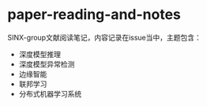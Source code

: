 # paper-reading-and-notes
SINX-group文献阅读笔记，内容记录在issue当中，主题包含：
- 深度模型推理
- 深度模型异常检测
- 边缘智能
- 联邦学习
- 分布式机器学习系统

